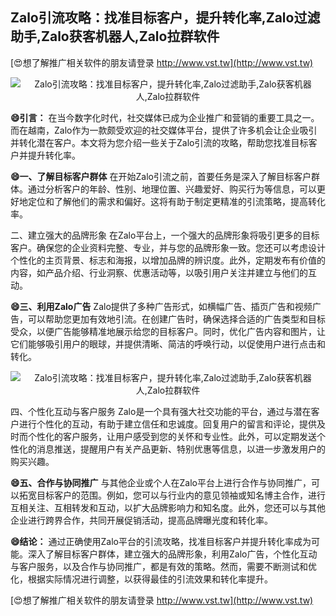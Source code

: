 ## **Zalo引流攻略：找准目标客户，提升转化率,Zalo过滤助手,Zalo获客机器人,Zalo拉群软件**

[😍想了解推广相关软件的朋友请登录 http://www.vst.tw](http://www.vst.tw)

 <center><img src="https://vst.tw/MP4/tuiguang/png/1.png" alt="Zalo引流攻略：找准目标客户，提升转化率,Zalo过滤助手,Zalo获客机器人,Zalo拉群软件"></center>

**😄引言：**
在当今数字化时代，社交媒体已成为企业推广和营销的重要工具之一。而在越南，Zalo作为一款颇受欢迎的社交媒体平台，提供了许多机会让企业吸引并转化潜在客户。本文将为您介绍一些关于Zalo引流的攻略，帮助您找准目标客户并提升转化率。

**😄一、了解目标客户群体**
在开始Zalo引流之前，首要任务是深入了解目标客户群体。通过分析客户的年龄、性别、地理位置、兴趣爱好、购买行为等信息，可以更好地定位和了解他们的需求和偏好。这将有助于制定更精准的引流策略，提高转化率。

二、建立强大的品牌形象
在Zalo平台上，一个强大的品牌形象将吸引更多的目标客户。确保您的企业资料完整、专业，并与您的品牌形象一致。您还可以考虑设计个性化的主页背景、标志和海报，以增加品牌的辨识度。此外，定期发布有价值的内容，如产品介绍、行业洞察、优惠活动等，以吸引用户关注并建立与他们的互动。

**😄三、利用Zalo广告**
Zalo提供了多种广告形式，如横幅广告、插页广告和视频广告，可以帮助您更加有效地引流。在创建广告时，确保选择合适的广告类型和目标受众，以便广告能够精准地展示给您的目标客户。同时，优化广告内容和图片，让它们能够吸引用户的眼球，并提供清晰、简洁的呼唤行动，以促使用户进行点击和转化。

 <center><img src="https://vst.tw/MP4/tuiguang/png/8.png" alt="Zalo引流攻略：找准目标客户，提升转化率,Zalo过滤助手,Zalo获客机器人,Zalo拉群软件"></center>

四、个性化互动与客户服务
Zalo是一个具有强大社交功能的平台，通过与潜在客户进行个性化的互动，有助于建立信任和忠诚度。回复用户的留言和评论，提供及时而个性化的客户服务，让用户感受到您的关怀和专业性。此外，可以定期发送个性化的消息推送，提醒用户有关产品更新、特别优惠等信息，以进一步激发用户的购买兴趣。

**😄五、合作与协同推广**
与其他企业或个人在Zalo平台上进行合作与协同推广，可以拓宽目标客户的范围。例如，您可以与行业内的意见领袖或知名博主合作，进行互相关注、互相转发和互动，以扩大品牌影响力和知名度。此外，您还可以与其他企业进行跨界合作，共同开展促销活动，提高品牌曝光度和转化率。

**😄结论：**
通过正确使用Zalo平台的引流攻略，找准目标客户并提升转化率成为可能。深入了解目标客户群体，建立强大的品牌形象，利用Zalo广告，个性化互动与客户服务，以及合作与协同推广，都是有效的策略。然而，需要不断测试和优化，根据实际情况进行调整，以获得最佳的引流效果和转化率提升。

[😍想了解推广相关软件的朋友请登录 http://www.vst.tw](http://www.vst.tw)



